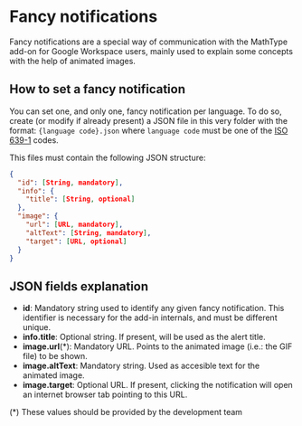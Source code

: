 # Fancy notifications

Fancy notifications are a special way of communication with the MathType add-on for Google Workspace users, mainly used to explain some concepts with the help of animated images.

## How to set a fancy notification

You can set one, and only one, fancy notification per language. To do so, create (or modify if already present) a JSON file in this very folder with the format: `{language code}.json` where `language code` must be one of the [ISO 639-1](https://en.wikipedia.org/wiki/List_of_ISO_639-1_codes) codes.

This files must contain the following JSON structure:

```json
{
  "id": [String, mandatory],
  "info": {
    "title": [String, optional]
  },
  "image": {
    "url": [URL, mandatory],
    "altText": [String, mandatory],
    "target": [URL, optional]
  }
}
```

## JSON fields explanation

* **id**: Mandatory string used to identify any given fancy notification. This identifier is necessary for the add-in internals, and must be different unique.
* **info.title**: Optional string. If present, will be used as the alert title.
* **image.url**(*): Mandatory URL. Points to the animated image (i.e.: the GIF file) to be shown.
* **image.altText**: Mandatory string. Used as accesible text for the animated image.
* **image.target**: Optional URL. If present, clicking the notification will open an internet browser tab pointing to this URL.

(*) These values should be provided by the development team
